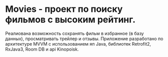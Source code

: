 # Movies - проект по поиску фильмов с высоким рейтинг.
Реалиована возможность сохранять фильм в избранное (в базу данных), просматривать трейлер и отзывы.
Приложение разработано по архитектуре MVVM с использованием яп Java, библиотек Retrofit2, RxJava3, Room DB и api Kinopoisk.
